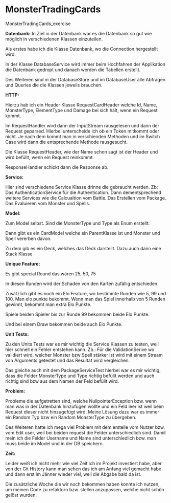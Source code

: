 # MonsterTradingCards
MonsterTradingCards_exercise


**Datenbank:**
In Ziel in der Datenbank war es die Datenbank so gut wie möglich in verschiedenen Klassen einzuteilen.

Als erstes habe ich die Klasse Datenbank, wo die Connection hergestellt wird.


In der Klasse DatabaseService wird immer beim Hochfahren der Applikation die Datenbank gedropt und danach werden die Tabellen erstellt.

Des Weiteren sind in der DatabaseStore und im DatabaseUser alle Abfragen und Queries die die Klassen jeweils brauchen.



**HTTP:**

Hierzu hab ich ein Header Klasse RequestCardHeader welche Id, Name, MonsterType, ElementType und Damage bei sich hält, wenn ein Request kommt.

Im RequestHandler wird dann der InputStream rausgelesen und dann der Request geparsed. Hierbei unterscheide ich ob ein Token mitkommt oder nicht.
Je nach dem kommt man in verschienden Methoden und im Switch Case wird dann die entsprechende Methode rausgesucht.


Die Klasse RequestHeader, wie der Name schon sagt ist der Header und wird befüllt, wenn ein Request reinkommt.


ResponseHandler schickt dann die Response ab.


**Service:**

Hier sind verschiedene Service Klasse drinne die gebraucht werden.
Zb: Das AuthenticationService für die Authentication.
Dann dementsprechend weitere Services wie die Calcualtion vom Battle. Das Erstellen vom Package.
Das Evaluieren vom Monster und Spells.


**Model:**

Zum Model selbst. Sind die MonsterType und Type als Enum erstellt.

Dann gibt es ein CardModel welche ein ParentKlasse ist und Monster und Spell vererben davon.


Zu dem gib es ein Deck, welches das Deck darstellt. Dazu auch dann eine Stack Klasse


**Unique Feature:**

Es gibt special Round das wären 25, 50, 75

In diesen Runden wird der Schaden von den Karten zufällig entschieden.

Zusätzlich gibt es noch ein Elo Feature, wo bestimmte Runden wie 5, 99 und 100. Man elo punkte bekommt.
Wenn man das Spiel innerhalb von 5 Runden gewinnt, bekommt man extra Elo Punkte.

Spiele beiden Spieler bis zur Runde 99 bekommen beide Elo Punkte.

Und bei einem Draw bekommen beide auch Elo Punkte.




**Unit Tests:**

Zu den Units Tests war es mir wichtig die Service Klassen zu testen, weil hier schnell ein Fehler entstehen kann.
Zb.: Für die ValidationSerive wo validiert wird, welcher Monster bzw Spell stärker ist wird mit einem Stream von Arguments getestet und das Resultat wird vergleichen.


Das gleiche auch mit dem PackageServiceTest hierbei war es mir wichtig, dass die Felder MonsterType und Type richtig befüllt werden und auch richtig sind bzw aus dem Namen der Feld befüllt wird.



**Problem:**

Probleme die aufgetretten sind, welche NullpointerException bzw. wenn man was in der Datenbank hinzufügen wollte und ein Feld leer ist weil beim Request dieser nicht hinzugefügt wird.
Meine Lösung dazu war es immer ein Random Typ bzw ein Random MonsterType zu übergeben.



Des Weiteren hatte ich mega viel Problem mit dem erstelle vom Nutzer bzw. vom Edit user, weil bei beiden request die Felder unterschiedlich sind. Damit mein ich die Felder Username und Name sind unterschiedlich bzw. man muss beide im Model und in der DB speichern.



**Zeit:**

Leider weiß ich nicht mehr wie viel Zeit ich im Projekt investiert habe, aber von der Git History kann man sehen das ich am Anfang viel gemacht habe und dann erst im Jänner wieder viel, weil die Abgabe bald da ist.

Die zusätzliche Woche die wir noch bekommen haben konnte ich nutzen, um meinen Code zu refaktorn bzw. stellen anzupassen, welche nicht schön gelöst wurden.

